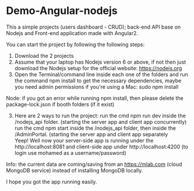 # Demo-Angular-nodejs
This a simple projects (users dashboard - CRUD); back-end API base on Nodejs and Front-end application made with Angular2.

You can start the project by following the following steps:

1) Download the 2 projects
2) Assume that your laptop has Nodejs version 6 or above, if not then just download the Nodejs setup for the official website: https://nodejs.org
2) Open the Terminal/command line inside each one of the folders and run the command npm install to get the necessary dependencies, maybe you need admin permissions if you're using a Mac: sudo npm install

Node: if you got an error while running npm install, then please delete the package-lock.json if booth folders (if it exist)

3) Here are 2 ways to run the project:
run the cmd npm run dev inside the /nodejs_api folder. (starting the server app and client app concurrently)
run the cmd npm start inside the /nodejs_api folder, then inside the /AdminPortal. (starting the server app and client app separately  
Yeep! Well now your server-side app is running under the http://localhost:8081 and client-side app under http://localhost:4200  (to login use mohamed as a username/password)     

Info: the current data are coming/saving from an https://mlab.com (cloud MongoDB service) instead of installing MongoDB locally.

I hope you got the app running easily.
